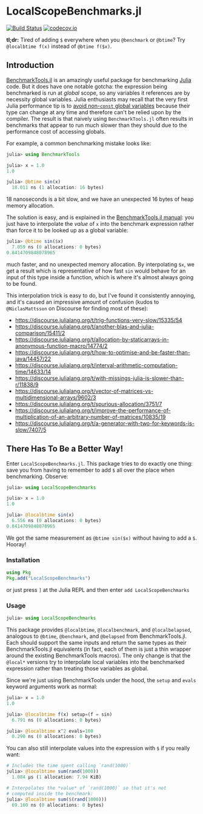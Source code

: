 # LocalScopeBenchmarks.jl

[![Build Status](https://travis-ci.org/rdeits/LocalScopeBenchmarks.jl.svg?branch=master)](https://travis-ci.org/rdeits/LocalScopeBenchmarks.jl)
[![codecov.io](https://codecov.io/github/rdeits/LocalScopeBenchmarks.jl/coverage.svg?branch=master)](https://codecov.io/github/rdeits/LocalScopeBenchmarks.jl?branch=master)

**tl;dr:** Tired of adding `$` everywhere when you `@benchmark` or `@btime`? Try `@localbtime f(x)` instead of `@btime f($x)`.

## Introduction

[BenchmarkTools.jl](https://github.com/JuliaCI/BenchmarkTools.jl) is an amazingly useful package for benchmarking [Julia](https://julialang.org/) code. But it does have one notable gotcha: the expression being benchmarked is run at *global* scope, so any variables it references are by necessity global variables. Julia enthusiasts may recall that the very first Julia performance tip is to [avoid non-`const` global variables](https://docs.julialang.org/en/stable/manual/performance-tips/#Avoid-global-variables-1) because their type can change at any time and therefore can't be relied upon by the compiler. The result is that naively using `BenchmarkTools.jl` often results in benchmarks that appear to run much slower than they should due to the performance cost of accessing globals.

For example, a common benchmarking mistake looks like:

```julia
julia> using BenchmarkTools

julia> x = 1.0
1.0

julia> @btime sin(x)
  18.011 ns (1 allocation: 16 bytes)
```

18 nanoseconds is a bit slow, and we have an unexpected 16 bytes of heap memory allocation.

The solution is easy, and is explained in the [BenchmarkTools.jl manual](https://github.com/JuliaCI/BenchmarkTools.jl/blob/master/doc/manual.md#interpolating-values-into-benchmark-expressions): you just have to interpolate the *value* of `x` into the benchmark expression rather than force it to be looked up as a global variable:

```julia
julia> @btime sin($x)
  7.059 ns (0 allocations: 0 bytes)
0.8414709848078965
```

much faster, and no unexpected memory allocation. By interpolating `$x`, we get a result which is representative of how fast `sin` would behave for an input of this type inside a function, which is where it's almost always going to be found.

This interpolation trick is easy to do, but I've found it consistently annoying, and it's caused an impressive amount of confusion (kudos to `@NiclasMattsson` on Discourse for finding most of these):

* https://discourse.julialang.org/t/trig-functions-very-slow/15335/54
* https://discourse.julialang.org/t/another-blas-and-julia-comparison/15411/2
* https://discourse.julialang.org/t/allocation-by-staticarrays-in-anonymous-function-macro/14774/2
* https://discourse.julialang.org/t/how-to-optimise-and-be-faster-than-java/14457/22
* https://discourse.julialang.org/t/interval-arithmetic-computation-time/14633/14
* https://discourse.julialang.org/t/with-missings-julia-is-slower-than-r/11838/9
* https://discourse.julialang.org/t/vector-of-matrices-vs-multidimensional-arrays/9602/3
* https://discourse.julialang.org/t/spurious-allocation/3751/7
* https://discourse.julialang.org/t/improve-the-performance-of-multiplication-of-an-arbitrary-number-of-matrices/10835/19
* https://discourse.julialang.org/t/a-generator-with-two-for-keywords-is-slow/7407/5

## There Has To Be a Better Way!

Enter `LocalScopeBenchmarks.jl`. This package tries to do exactly one thing: save you from having to remember to add `$` all over the place when benchmarking. Observe:

```julia
julia> using LocalScopeBenchmarks

julia> x = 1.0
1.0

julia> @localbtime sin(x)
  6.556 ns (0 allocations: 0 bytes)
0.8414709848078965
```

We got the same measurement as `@btime sin($x)` without having to add a `$`. Hooray!

### Installation

```julia
using Pkg
Pkg.add("LocalScopeBenchmarks")
```

or just press `]` at the Julia REPL and then enter `add LocalScopeBenchmarks`

### Usage

```julia
julia> using LocalScopeBenchmarks
```

This package provides `@localbtime`, `@localbenchmark`, and `@localbelapsed`, analogous to `@btime`, `@benchmark`, and `@belapsed` from BenchmarkTools.jl. Each should support the same inputs and return the same types as their BenchmarkTools.jl equivalents (in fact, each of them is just a thin wrapper around the existing BenchmarkTools macros). The only change is that the `@local*` versions try to interpolate local variables into the benchmarked expression rather than treating those variables as global.

Since we're just using BenchmarkTools under the hood, the `setup` and `evals` keyword arguments work as normal:

```julia
julia> x = 1.0
1.0

julia> @localbtime f(x) setup=(f = sin)
  6.791 ns (0 allocations: 0 bytes)
```

```julia
julia> @localbtime x^2 evals=100
  0.290 ns (0 allocations: 0 bytes)
```

You can also still interpolate values into the expression with `$` if you really want:

```julia
# Includes the time spent calling `rand(1000)`
julia> @localbtime sum(rand(1000))
  1.084 μs (1 allocation: 7.94 KiB)
```

```julia
# Interpolates the *value* of `rand(1000)` so that it's not
# computed inside the benchmark:
julia> @localbtime sum($(rand(1000)))
  69.160 ns (0 allocations: 0 bytes)
```

